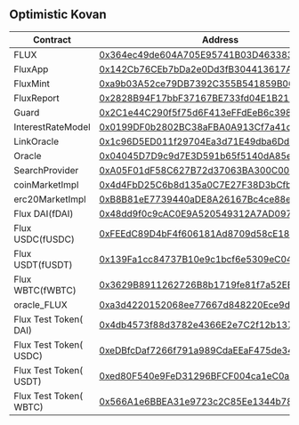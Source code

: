 



## Optimistic Kovan

| Contract | Address | JSON |
| ---- | ---- | ---- |
| FLUX | [0x364ec49de604A705E95741B03D463383609dEF39](https:/kovan-optimistic.etherscan.io/address/0x364ec49de604A705E95741B03D463383609dEF39) | [JSON](https://raw.githubusercontent.com/01-finance/flux/main/publish/deployed/optimistic_kovan/token_FLU.jsonX) |
| FluxApp| [0x142Cb76CEb7bDa2e0Dd3fB304413617A0c8E4D59](https:/kovan-optimistic.etherscan.io/address/0x142Cb76CEb7bDa2e0Dd3fB304413617A0c8E4D59)| [JSON](https://raw.githubusercontent.com/01-finance/flux/main/publish/deployed/optimistic_kovan/FluxApp.json)  |
| FluxMint| [0xa9b03A52ce79DB7392C355B541859B06C247C3d3](https:/kovan-optimistic.etherscan.io/address/0xa9b03A52ce79DB7392C355B541859B06C247C3d3)| [JSON](https://raw.githubusercontent.com/01-finance/flux/main/publish/deployed/optimistic_kovan/FluxMint.json)  |
| FluxReport| [0x2828B94F17bbF37167BE733fd04E1B214dCabDA5](https:/kovan-optimistic.etherscan.io/address/0x2828B94F17bbF37167BE733fd04E1B214dCabDA5)| [JSON](https://raw.githubusercontent.com/01-finance/flux/main/publish/deployed/optimistic_kovan/FluxReport.json)  |
| Guard| [0x2C1e44C290f5f75d6F413eFFdEeB6c3988B991F1](https:/kovan-optimistic.etherscan.io/address/0x2C1e44C290f5f75d6F413eFFdEeB6c3988B991F1)| [JSON](https://raw.githubusercontent.com/01-finance/flux/main/publish/deployed/optimistic_kovan/Guard.json)  |
| InterestRateModel| [0x0199DF0b2802BC38aFBA0A913Cf7a41c3aD335aF](https:/kovan-optimistic.etherscan.io/address/0x0199DF0b2802BC38aFBA0A913Cf7a41c3aD335aF)| [JSON](https://raw.githubusercontent.com/01-finance/flux/main/publish/deployed/optimistic_kovan/InterestRateModel.json)  |
| LinkOracle| [0x1c96D5ED011f29704Ea3d71E49dba6Dd66CA271F](https:/kovan-optimistic.etherscan.io/address/0x1c96D5ED011f29704Ea3d71E49dba6Dd66CA271F)| [JSON](https://raw.githubusercontent.com/01-finance/flux/main/publish/deployed/optimistic_kovan/LinkOracle.json)  |
| Oracle| [0x04045D7D9c9d7E3D591b65f5140dA85e1b0F92EE](https:/kovan-optimistic.etherscan.io/address/0x04045D7D9c9d7E3D591b65f5140dA85e1b0F92EE)| [JSON](https://raw.githubusercontent.com/01-finance/flux/main/publish/deployed/optimistic_kovan/Oracle.json)  |
| SearchProvider| [0xA05F01dF58C627B72d37063BA300C00Ef067bf92](https:/kovan-optimistic.etherscan.io/address/0xA05F01dF58C627B72d37063BA300C00Ef067bf92)| [JSON](https://raw.githubusercontent.com/01-finance/flux/main/publish/deployed/optimistic_kovan/SearchProvider.json)  |
| coinMarketImpl | [0x4d4FbD25C6b8d135a0C7E27F38D3bCfb05FE5a3A](https:/kovan-optimistic.etherscan.io/address/0x4d4FbD25C6b8d135a0C7E27F38D3bCfb05FE5a3A)| [JSON](https://raw.githubusercontent.com/01-finance/flux/main/publish/deployed/optimistic_kovan/cfxMarketImpl.json)  |
| erc20MarketImpl| [0xB8B81eE7739440aDE8A26167Bc4ce88eB9F4a89F](https:/kovan-optimistic.etherscan.io/address/0xB8B81eE7739440aDE8A26167Bc4ce88eB9F4a89F)| [JSON](https://raw.githubusercontent.com/01-finance/flux/main/publish/deployed/optimistic_kovan/erc20MarketImpl.json)  |
| Flux DAI(fDAI) | [0x48dd9f0c9cAC0E9A520549312A7AD09745c742C5](https:/kovan-optimistic.etherscan.io/address/0x48dd9f0c9cAC0E9A520549312A7AD09745c742C5)| [JSON](https://raw.githubusercontent.com/01-finance/flux/main/publish/deployed/optimistic_kovan/market_fDAI.json)  |
| Flux USDC(fUSDC) | [0xFEEdC89D4bF4f606181Ad8709d58cE182f1908b4](https:/kovan-optimistic.etherscan.io/address/0xFEEdC89D4bF4f606181Ad8709d58cE182f1908b4)| [JSON](https://raw.githubusercontent.com/01-finance/flux/main/publish/deployed/optimistic_kovan/market_fUSDC.json)  |
| Flux USDT(fUSDT) | [0x139Fa1cc84737B10e9c1bcf6e5309eC04339f75d](https:/kovan-optimistic.etherscan.io/address/0x139Fa1cc84737B10e9c1bcf6e5309eC04339f75d)| [JSON](https://raw.githubusercontent.com/01-finance/flux/main/publish/deployed/optimistic_kovan/market_fUSDT.json)  |
| Flux WBTC(fWBTC) | [0x3629B8911262726B8b1719fe81f7a52EB29246B9](https:/kovan-optimistic.etherscan.io/address/0x3629B8911262726B8b1719fe81f7a52EB29246B9)| [JSON](https://raw.githubusercontent.com/01-finance/flux/main/publish/deployed/optimistic_kovan/market_fWBTC.json)  |
| oracle_FLUX| [0xa3d4220152068ee77667d848220Ece9d73861B86](https:/kovan-optimistic.etherscan.io/address/0xa3d4220152068ee77667d848220Ece9d73861B86)| [JSON](https://raw.githubusercontent.com/01-finance/flux/main/publish/deployed/optimistic_kovan/oracle_FLUX.json)  |
| Flux Test Token( DAI) | [0x4db4573f88d3782e4366E2e7C2f12b1370e9dF00](https:/kovan-optimistic.etherscan.io/address/0x4db4573f88d3782e4366E2e7C2f12b1370e9dF00)| [JSON](https://raw.githubusercontent.com/01-finance/flux/main/publish/deployed/optimistic_kovan/token_DAI.json)  |
| Flux Test Token( USDC) | [0xeDBfcDaf7266f791a989CdaEEaF475de345AB2Ff](https:/kovan-optimistic.etherscan.io/address/0xeDBfcDaf7266f791a989CdaEEaF475de345AB2Ff)| [JSON](https://raw.githubusercontent.com/01-finance/flux/main/publish/deployed/optimistic_kovan/token_USDC.json)  |
| Flux Test Token( USDT) | [0xed80F540e9FeD31296BFCF004ca1eC0a1A9bF20B](https:/kovan-optimistic.etherscan.io/address/0xed80F540e9FeD31296BFCF004ca1eC0a1A9bF20B)| [JSON](https://raw.githubusercontent.com/01-finance/flux/main/publish/deployed/optimistic_kovan/token_USDT.json)  |
| Flux Test Token( WBTC) | [0x566A1e6BBEA31e9723c2C85Ee1344b782A8f9438](https:/kovan-optimistic.etherscan.io/address/0x566A1e6BBEA31e9723c2C85Ee1344b782A8f9438)| [JSON](https://raw.githubusercontent.com/01-finance/flux/main/publish/deployed/optimistic_kovan/token_WBTC.json)  |